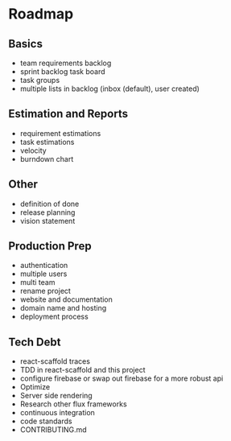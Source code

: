 Roadmap
=======

Basics
------
+ team requirements backlog
+ sprint backlog task board
+ task groups
+ multiple lists in backlog (inbox (default), user created)

Estimation and Reports
----------------------
+ requirement estimations
+ task estimations
+ velocity
+ burndown chart

Other
-----
+ definition of done
+ release planning
+ vision statement

Production Prep
---------------
+ authentication
+ multiple users
+ multi team
+ rename project
+ website and documentation
+ domain name and hosting
+ deployment process

Tech Debt
---------
+ react-scaffold traces
+ TDD in react-scaffold and this project
+ configure firebase or swap out firebase for a more robust api
+ Optimize
+ Server side rendering
+ Research other flux frameworks
+ continuous integration
+ code standards
+ CONTRIBUTING.md

